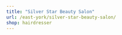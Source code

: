 ```yaml
---
title: "Silver Star Beauty Salon"
url: /east-york/silver-star-beauty-salon/
shop: hairdresser
---
```

